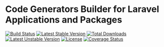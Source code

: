 Code Generators Builder for Laravel Applications and Packages
==============


[![Build Status](https://travis-ci.org/orchestral/canvas-core.svg?branch=5.x)](https://travis-ci.org/orchestral/canvas-core)
[![Latest Stable Version](https://poser.pugx.org/orchestra/canvas-core/v/stable)](https://packagist.org/packages/orchestra/canvas-core)
[![Total Downloads](https://poser.pugx.org/orchestra/canvas-core/downloads)](https://packagist.org/packages/orchestra/canvas-core)
[![Latest Unstable Version](https://poser.pugx.org/orchestra/canvas-core/v/unstable)](https://packagist.org/packages/orchestra/canvas-core)
[![License](https://poser.pugx.org/orchestra/canvas-core/license)](https://packagist.org/packages/laravie/cabinet)
[![Coverage Status](https://coveralls.io/repos/github/orchestral/canvas-core/badge.svg?branch=5.x)](https://coveralls.io/github/orchestral/canvas-core?branch=5.x)
